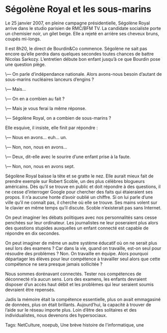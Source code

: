 # Ségolène Royal et les sous-marins

Le 25 janvier 2007, en pleine campagne présidentielle, Ségolène Royal arrive dans le studio parisien de RMC/BFM TV. La candidate socialiste porte un chemisier noir, un gilet beige. Elle a rejeté en arrière ses cheveux bruns, coupés mi-longs.<span id="more-22300"></span>

Il est 8h20, le direct de Bourdin&amp;Co commence. Ségolène ne sait pas encore qu’elle perdra dans quelques secondes toutes chances de battre Nicolas Sarkozy. L’entretien débute bon enfant jusqu’à ce que Bourdin pose une question piège.

\— On parle d’indépendance nationale. Alors avons-nous besoin d’autant de sous-marins nucléaires lanceurs d’engins ?

\— Mais…

\— On en a combien au fait ?

\— Mais je vous ferai la même réponse.

\— Ségolène Royal, on a combien de sous-marins ?

Elle esquive, il insiste, elle finit par répondre :

\— Nous en avons… euh… un.

\— Non, non, nous en avons…

\— Deux, dit-elle avec le sourire d’une enfant prise à la faute.

\— Non, non, nous en avons sept.

Ségolène Royal baisse la tête et se gratte le nez. Elle aurait mieux fait de prendre exemple sur Robert Scoble, un des plus célèbres blogueurs américains. Dès qu’il se trouve en public et doit répondre à des questions, il ne cesse d’interroger Google pour chercher des faits qui étaieraient ses propos. Il n’a aucune honte d’avoir oublié un chiffre. Si on lui parle d’une ville qu’il ne connaît pas, il cherche où elle se trouve. Ses mains volent sur le clavier en même temps qu’il discute. Scoble n’existerait pas sans Internet.

On peut imaginer les débats politiques avec nos personnalités sans cesse penchées sur leur ordinateur. Les journalistes ne leur poseraient plus alors des questions stupides auxquelles un enfant connecté est capable de répondre en dix secondes.

On peut imaginer de même un autre système éducatif où on ne serait plus seul lors des examens ? Car dans la vie, quand on travaille, est-on seul pour résoudre des problèmes ? Non. On travaille en équipe. Alors pourquoi départager les élèves pour leur compétence à travailler seul alors que cette compétence ne sera presque jamais sollicitée ?

Nous sommes dorénavant connectés. Tester nos compétences de déconnecté n’a aucun sens. Lors des examens, les enfants devraient disposer d’un accès haut débit et les problèmes qui leur seraient soumis devraient être repensés.

Jadis la mémoire était la compétence essentielle, plus on avait emmagasiné de données, plus on était brillants. Aujourd’hui, la capacité à trouver de l’aide sur le réseau importe plus. Loin d’être des solitaires et des individualistes, nous devenons des hypersociaux.

Tags: NetCulture, noepub, Une brève histoire de l'informatique, une